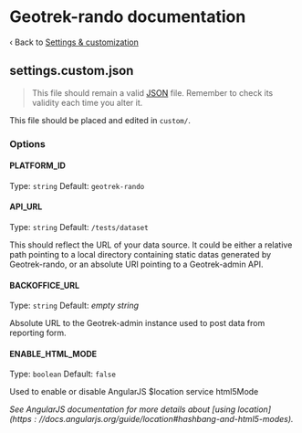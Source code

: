 # Geotrek-rando documentation

‹ Back to [Settings & customization](settings.md)

## settings.custom.json

> This file should remain a valid [JSON][] file.
> Remember to check its validity each time you alter it.

This file should be placed and edited in `custom/`.

### Options

#### PLATFORM_ID

Type: `string` Default: `geotrek-rando`

#### API_URL

Type: `string` Default: `/tests/dataset`

This should reflect the URL of your data source.
It could be either a relative path pointing to a local directory containing static datas generated by Geotrek-rando, or an absolute URI pointing to a Geotrek-admin API.

#### BACKOFFICE_URL

Type: `string` Default: _empty string_

Absolute URL to the Geotrek-admin instance used to post data from reporting form.

#### ENABLE_HTML_MODE

Type: `boolean` Default: `false`

Used to enable or disable AngularJS $location service html5Mode

_See AngularJS documentation for more details about [using $location](https://docs.angularjs.org/guide/$location#hashbang-and-html5-modes)._


[JSON]: http://www.json.org/

